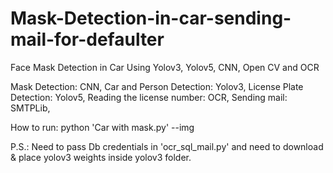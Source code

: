 # Mask-Detection-in-car-sending-mail-for-defaulter
Face Mask Detection in Car Using Yolov3, Yolov5, CNN, Open CV and OCR

Mask Detection: CNN, 
Car and Person Detection: Yolov3, 
License Plate Detection: Yolov5, 
Reading the license number: OCR, 
Sending mail: SMTPLib, 

How to run:
python 'Car with mask.py' --img <Path of image to check>

P.S.: Need to pass Db credentials in 'ocr_sql_mail.py' and need to download & place yolov3 weights inside yolov3 folder.
